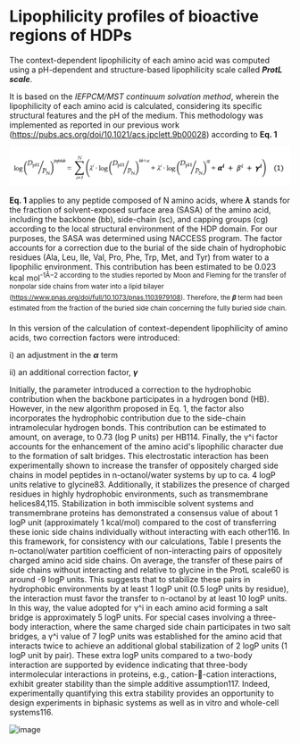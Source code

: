 # Lipophilicity profiles of bioactive regions of HDPs

The context-dependent lipophilicity of each amino acid was computed using a pH-dependent and structure-based lipophilicity scale called ***ProtL scale***.

It is based on the *IEFPCM/MST continuum solvation method*, wherein the lipophilicity of each amino acid is calculated, considering its specific structural features and the pH of the medium. This methodology was implemented as reported in our previous work (https://pubs.acs.org/doi/10.1021/acs.jpclett.9b00028) according to **Eq. 1**

![image](https://raw.githubusercontent.com/cbio3lab/SAR_RECOMBINANT_HDPs/main/PICTURES/eq1.png)


**Eq. 1** applies to any peptide composed of N amino acids, where **$\lambda$** stands for the fraction of solvent-exposed surface area (SASA) of the amino acid, including the backbone (bb), side-chain (sc), and capping groups (cg) according to the local structural environment of the HDP domain. For our purposes, the SASA was determined using NACCESS program. The   factor accounts for a correction due to the burial of the side chain of hydrophobic residues (Ala, Leu, Ile, Val, Pro, Phe, Trp, Met, and Tyr) from water to a lipophilic environment. This contribution has been estimated to be 0.023 kcal mol<sup>-1Å−2 according to the studies reported by Moon and Fleming for the transfer of nonpolar side chains from water into a lipid bilayer (https://www.pnas.org/doi/full/10.1073/pnas.1103979108). Therefore, the **$\beta$** term had been estimated from the fraction of the buried side chain concerning the fully buried side chain.

In this version of the calculation of context-dependent lipophilicity of amino acids, two correction factors were introduced:

i) an adjustment in the **$\alpha$** term

ii) an additional correction factor, **$\gamma$** 

Initially, the parameter   introduced a correction to the hydrophobic contribution when the backbone participates in a hydrogen bond (HB). However, in the new algorithm proposed in Eq. 1, the factor   also incorporates the hydrophobic contribution due to the side-chain intramolecular hydrogen bonds. This contribution can be estimated to amount, on average, to 0.73 (log P units) per HB114. Finally, the γ^i factor accounts for the enhancement of the amino acid's lipophilic character due to the formation of salt bridges. This electrostatic interaction has been experimentally shown to increase the transfer of oppositely charged side chains in model peptides in n-octanol/water systems by up to ca. 4 logP units relative to glycine83. Additionally, it stabilizes the presence of charged residues in highly hydrophobic environments, such as transmembrane helices84,115. Stabilization in both immiscible solvent systems and transmembrane proteins has demonstrated a consensus value of about 1 logP unit (approximately 1 kcal/mol) compared to the cost of transferring these ionic side chains individually without interacting with each other116. In this framework, for consistency with our calculations, Table I presents the n-octanol/water partition coefficient of non-interacting pairs of oppositely charged amino acid side chains. On average, the transfer of these pairs of side chains without interacting and relative to glycine in the ProtL scale60 is around -9 logP units. This suggests that to stabilize these pairs in hydrophobic environments by at least 1 logP unit (0.5 logP units by residue), the interaction must favor the transfer to n-octanol by at least 10 logP units. In this way, the value adopted for γ^i in each amino acid forming a salt bridge is approximately 5 logP units. For special cases involving a three-body interaction, where the same charged side chain participates in two salt bridges, a γ^i value of 7 logP units was established for the amino acid that interacts twice to achieve an additional global stabilization of 2 logP units (1 logP unit by pair). These extra logP units compared to a two-body interaction are supported by evidence indicating that three-body intermolecular interactions in proteins, e.g., cation--cation interactions, exhibit greater stability than the simple additive assumption117. Indeed, experimentally quantifying this extra stability provides an opportunity to design experiments in biphasic systems as well as in vitro and whole-cell systems116. 

![image](https://github.com/user-attachments/assets/9eaa25e9-8439-49b8-afab-6b77545a48a5)





